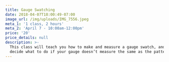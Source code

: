 ```yaml
---
title: Gauge Swatching
date: 2018-04-07T18:00:49-07:00
image_url: /img/uploads/IMG_7556.jpeg
meta_1: '1 class, 2 hours'
meta_2: 'April 7 - 10:00am-12:00pm'
price: '20'
price_details: null
description: >-
  This class will teach you how to make and measure a gauge swatch, and help you
  decide what to do if your gauge doesn’t measure the same as the pattern.
---
```




